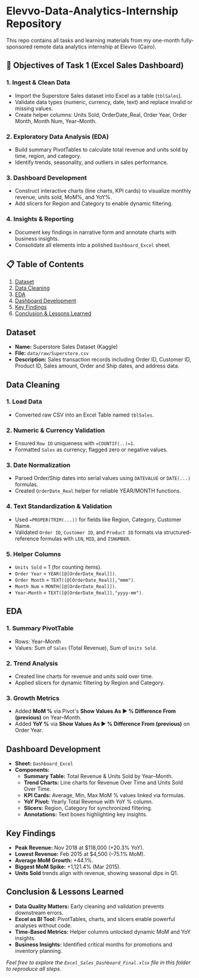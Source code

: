 # Elevvo-Data-Analytics-Internship  Repository
 
 This repo contains all tasks and learning materials from my one-month fully-sponsored remote data analytics internship at Elevvo (Cairo).

## 🎯 Objectives of Task 1 (Excel Sales Dashboard)

### 1. Ingest & Clean Data

- Import the Superstore Sales dataset into Excel as a table (`tblSales`).
- Validate data types (numeric, currency, date, text) and replace invalid or missing values.
- Create helper columns: Units Sold, OrderDate_Real, Order Year, Order Month, Month Num, Year–Month.

### 2. Exploratory Data Analysis (EDA)

- Build summary PivotTables to calculate total revenue and units sold by time, region, and category.
- Identify trends, seasonality, and outliers in sales performance.

### 3. Dashboard Development

- Construct interactive charts (line charts, KPI cards) to visualize monthly revenue, units sold, MoM%, and YoY%.
- Add slicers for Region and Category to enable dynamic filtering.

### 4. Insights & Reporting

- Document key findings in narrative form and annotate charts with business insights.
- Consolidate all elements into a polished `Dashboard_Excel` sheet.

## 📋 Table of Contents

1. [Dataset](#dataset)
2. [Data Cleaning](#data-cleaning)
3. [EDA](#eda)
4. [Dashboard Development](#dashboard-development)
5. [Key Findings](#key-findings)
6. [Conclusion & Lessons Learned](#conclusion--lessons-learned)

## Dataset

- **Name:** Superstore Sales Dataset (Kaggle)
- **File:** `data/raw/Superstore.csv`
- **Description:** Sales transaction records including Order ID, Customer ID, Product ID, Sales amount, Order and Ship dates, and address data.

## Data Cleaning

### 1. Load Data

- Converted raw CSV into an Excel Table named `tblSales`.

### 2. Numeric & Currency Validation

- Ensured `Row ID` uniqueness with `=COUNTIF(..)=1`.
- Formatted `Sales` as currency; flagged zero or negative values.

### 3. Date Normalization

- Parsed Order/Ship dates into serial values using `DATEVALUE` or `DATE(...)` formulas.
- Created `OrderDate_Real` helper for reliable YEAR/MONTH functions.

### 4. Text Standardization & Validation

- Used `=PROPER(TRIM(...))` for fields like Region, Category, Customer Name.
- Validated `Order ID`, `Customer ID`, and `Product ID` formats via structured-reference formulas with `LEN`, `MID`, and `ISNUMBER`.

### 5. Helper Columns

- `Units Sold` = 1 (for counting items).
- `Order Year` = `YEAR([@[OrderDate_Real]])`.
- `Order Month` = `TEXT([@[OrderDate_Real]],"mmm")`.
- `Month Num` = `MONTH([@[OrderDate_Real]])`.
- `Year–Month` = `TEXT([@[OrderDate_Real]],"yyyy-mm")`.

## EDA

### 1. Summary PivotTable

- Rows: Year–Month
- Values: Sum of `Sales` (Total Revenue), Sum of `Units Sold`.

### 2. Trend Analysis

- Created line charts for revenue and units sold over time.
- Applied slicers for dynamic filtering by Region and Category.

### 3. Growth Metrics

- Added **MoM %** via Pivot's **Show Values As ► % Difference From (previous)** on Year–Month.
- Added **YoY %** via **Show Values As ► % Difference From (previous)** on Order Year.

## Dashboard Development

- **Sheet:** `Dashboard_Excel`
- **Components:**
  - **Summary Table:** Total Revenue & Units Sold by Year–Month.
  - **Trend Charts:** Line charts for Revenue Over Time and Units Sold Over Time.
  - **KPI Cards:** Average, Min, Max MoM % values linked via formulas.
  - **YoY Pivot:** Yearly Total Revenue with YoY % column.
  - **Slicers:** Region, Category for synchronized filtering.
  - **Annotations:** Text boxes highlighting key insights.

## Key Findings

- **Peak Revenue:** Nov 2018 at $118,000 (+20.3% YoY).
- **Lowest Revenue:** Feb 2015 at $4,500 (–75.1% MoM).
- **Average MoM Growth:** +44.1%.
- **Biggest MoM Spike:** +1,121.4% (Mar 2015).
- **Units Sold** trends align with revenue, showing seasonal dips in Q1.

## Conclusion & Lessons Learned

- **Data Quality Matters:** Early cleaning and validation prevents downstream errors.
- **Excel as BI Tool:** PivotTables, charts, and slicers enable powerful analyses without code.
- **Time-Based Metrics:** Helper columns unlocked dynamic MoM and YoY insights.
- **Business Insights:** Identified critical months for promotions and inventory planning.

_Feel free to explore the `Excel_Sales_Dashboard_Final.xlsx` file in this folder to reproduce all steps._
